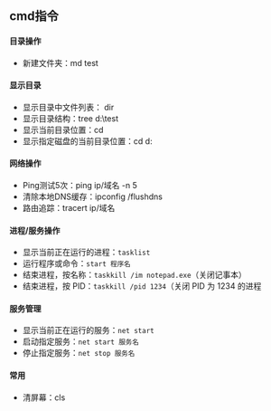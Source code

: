 ## cmd指令

#### 目录操作

- 新建文件夹：md test

#### 显示目录

- 显示目录中文件列表： dir
- 显示目录结构：tree d:\test
- 显示当前目录位置：cd
- 显示指定磁盘的当前目录位置：cd d:

#### 网络操作

- Ping测试5次：ping ip/域名 -n 5
- 清除本地DNS缓存：ipconfig  /flushdns
- 路由追踪：tracert ip/域名

#### 进程/服务操作

- 显示当前正在运行的进程：`tasklist`
- 运行程序或命令：`start 程序名`
- 结束进程，按名称：`taskkill /im notepad.exe`（关闭记事本）
- 结束进程，按 PID：`taskkill /pid 1234`（关闭 PID 为 1234 的进程

#### 服务管理

- 显示当前正在运行的服务：`net start`
- 启动指定服务：`net start 服务名`
- 停止指定服务：`net stop 服务名`

#### 常用

- 清屏幕：cls